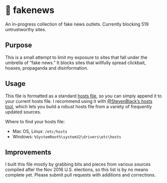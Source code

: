 # 🙈 fakenews
An in-progress collection of fake news outlets. Currently blocking 519 untrustworthy sites.

## Purpose
This is a small attempt to limit my exposure to sites that fall under the umbrella of “fake news.” It blocks sites that willfully spread clickbait, hoaxes, propaganda and disinformation.

## Usage
This file is formatted as a standard [hosts file](https://en.wikipedia.org/wiki/Hosts_(file)), so you can simply append it to your current hosts file. I recommend using it with [@StevenBlack’s hosts tool](https://github.com/StevenBlack/hosts), which lets you build a robust hosts file from a variety of frequently updated sources.

Where to find your hosts file:
- Mac OS, Linux: `/etc/hosts`
- Windows: `%SystemRoot%\system32\drivers\etc\hosts`

## Improvements
I built this file mostly by grabbing bits and pieces from various sources compiled after the Nov 2016 U.S. elections, so this list is by no means complete yet. Please submit pull requests with additions and corrections.
